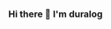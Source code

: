 ### Hi there 👋 I'm duralog

<!--
**ugurduraloglu/ugurduraloglu** is a ✨ _special_ ✨ repository because its `README.md` (this file) appears on your GitHub profile.

Here are some ideas to get you started:

🔭 I’m currently working on JavaScript
🌱 I’m currently learning Node.js
- 👯 I’m looking to collaborate on ...
- 🤔 I’m looking for help with ...
- 💬 Ask me about ...
📫 How to reach me: ugurdurmus1667@gmail.com
- 😄 Pronouns: ...
⚡ Fun fact: Just code it.
-->



